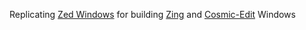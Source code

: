 Replicating [Zed Windows](https://github.com/deevus/zed-windows-builds) for building [Zing](https://github.com/sukeesh/zing) and [Cosmic-Edit](https://github.com/pop-os/cosmic-edit) Windows
